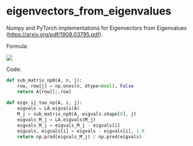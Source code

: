 # eigenvectors_from_eigenvalues

Numpy and PyTorch implementations for Eigenvectors from Eigenvalues (https://arxiv.org/pdf/1908.03795.pdf).

Formula: 

![](https://qiniu.mdnice.com/7e03d5cf0f9d87e5829a7d8e2831838d.svg+xml)



Code:

```python
def sub_matrix_np0(A, n, j):
    row, row[j] = np.ones(n, dtype=bool), False
    return A[row][:,row]
    
def eigv_ij_tao_np(A, i, j):
    eigvals = LA.eigvals(A)
    M_j = sub_matrix_np0(A, eigvals.shape[0], j)
    eigvals_M_j = LA.eigvals(M_j)
    eigvals_M_j = eigvals_M_j - eigvals[i]
    eigvals, eigvals[i] = eigvals - eigvals[i], 1.0
    return np.prod(eigvals_M_j) / np.prod(eigvals)
```
